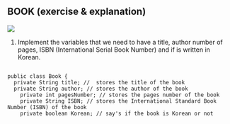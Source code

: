 ## BOOK (exercise & explanation)
![](https://upload.wikimedia.org/wikipedia/commons/b/b6/Gutenberg_Bible%2C_Lenox_Copy%2C_New_York_Public_Library%2C_2009._Pic_01.jpg)
 
 1. Implement the variables that we need to have a title, author number of pages, ISBN (International Serial Book Number) and if is written in Korean.
```javascript=

public class Book {
  private String title; //  stores the title of the book
  private String author; // stores the author of the book
    private int pagesNumber; // stores the pages number of the book
    private String ISBN; // stores the International Standard Book Number (ISBN) of the book
    private boolean Korean; // say's if the book is Korean or not

```
